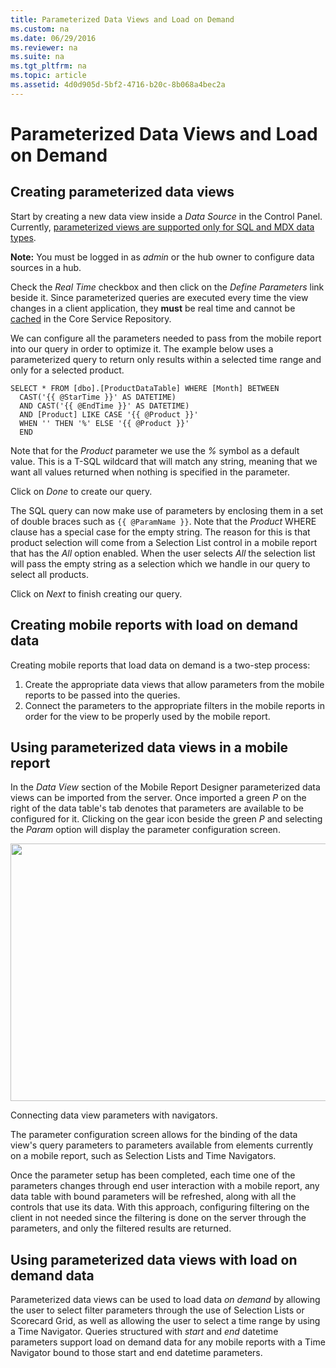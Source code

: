 ```yaml
---
title: Parameterized Data Views and Load on Demand
ms.custom: na
ms.date: 06/29/2016
ms.reviewer: na
ms.suite: na
ms.tgt_pltfrm: na
ms.topic: article
ms.assetid: 4d0d905d-5bf2-4716-b20c-8b068a4bec2a
---
```

# Parameterized Data Views and Load on Demand
## Creating parameterized data views  
  
Start by creating a new data view inside a *Data Source* in the Control Panel. Currently, [parameterized views are supported only for SQL and MDX data types](Data%20Types.md).  
  
**Note:** You must be logged in as *admin* or the hub owner to configure data sources in a hub.  
  
Check the *Real Time* checkbox and then click on the *Define Parameters* link beside it.  Since parameterized queries are executed every time the view changes in a client application, they **must** be real time and cannot be [cached](Data%20Acquisition.md) in the Core Service Repository.  
  
We can configure all the parameters needed to pass from the mobile report into our query in order to optimize it. The example below uses a parameterized query to return only results within a  selected time range and only for a selected product.  
  
    SELECT * FROM [dbo].[ProductDataTable] WHERE [Month] BETWEEN  
      CAST('{{ @StarTime }}' AS DATETIME)   
      AND CAST('{{ @EndTime }}' AS DATETIME)   
      AND [Product] LIKE CASE '{{ @Product }}'   
      WHEN '' THEN '%' ELSE '{{ @Product }}'  
      END  
  
Note that for the *Product* parameter we use the *%* symbol as a default value.  This is a T-SQL wildcard that will match any string, meaning that we want all values returned when nothing is specified in the parameter.  
  
Click on *Done* to create our query.  
  
The SQL query can now make use of parameters by enclosing them in a set of double braces such as `{{ @ParamName }}`.  Note that the *Product* WHERE clause has a special case for the empty string.  The reason for this is that product selection will come from a Selection List control in a mobile report that has the *All* option enabled. When the user selects *All* the selection list will pass the empty string as a selection which we handle in our query to select all products.  
  
Click on *Next* to finish creating our query.  
  
## Creating mobile reports with load on demand data  
  
Creating mobile reports that load data on demand is a two-step process:  
  
1. Create the appropriate data views that allow parameters from the mobile reports to be passed into the queries.  
2. Connect the parameters to the appropriate filters in the mobile reports in order for the view to be properly used by the mobile report.  
  
## Using parameterized data views in a mobile report  
  
In the *Data View* section of the Mobile Report Designer parameterized data views can be imported from the server. Once imported a green *P* on the right of the data table's tab denotes that parameters are available to be configured for it.  Clicking on the gear icon beside the green *P* and selecting the *Param* option will display the parameter configuration screen.  
  
<div class="image">  
  <img src="images/parameterized_queries_and_load_on_demand_screen01.png" width="800" height="412" />  
  <p>Connecting data view parameters with navigators.</p>  
</div>  
  
The parameter configuration screen allows for the binding of the data view's query parameters to parameters available from elements currently on a mobile report, such as Selection Lists and Time Navigators.  
  
Once the parameter setup has been completed, each time one of the parameters changes through end user interaction with a mobile report, any data table with bound parameters will be refreshed, along with all the controls that use its data. With this approach, configuring filtering on the client in not needed since the filtering is done on the server through the parameters, and only the filtered results are returned.  
  
## Using parameterized data views with load on demand data  
  
Parameterized data views can be used to load data *on demand* by allowing the user to select filter parameters through the use of Selection Lists or Scorecard Grid, as well as allowing the user to select a time range by using a Time Navigator. Queries structured with *start* and *end* datetime parameters support load on demand data for any mobile reports with a Time Navigator bound to those start and end datetime parameters.  
  
  
